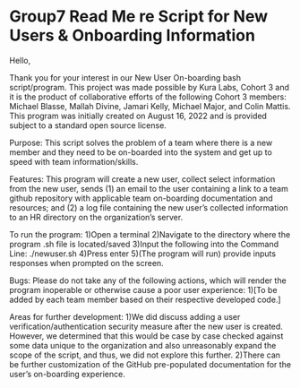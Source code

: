 # Group7 Read Me re Script for New Users & Onboarding Information
Hello,

Thank you for your interest in our New User On-boarding bash script/program. This project was made possible by Kura Labs, Cohort 3 and it is the product of collaborative efforts of the following Cohort 3 members: Michael Blasse, Mallah Divine, Jamari Kelly, Michael Major, and Colin Mattis. This program was initially created on August 16, 2022 and is provided subject to a standard open source license. 

Purpose: 
This script solves the problem of a team where there is a new member and they need to be on-boarded into the system and get up to speed with team information/skills.

Features:
This program will create a new user, collect select information from the new user, sends (1) an email to the user containing a link to a team github repository with applicable team on-boarding documentation and resources; and (2) a log file containing the new user’s collected information to an HR directory on the organization’s server. 

To run the program:
1)Open a terminal
2)Navigate to the directory where the program .sh file is located/saved
3)Input the following into the Command Line: ./newuser.sh 
4)Press enter
5)(The program will run) provide inputs responses when prompted on the screen.
 
Bugs:
Please do not take any of the following actions, which will render the program inoperable or otherwise cause a poor user experience:
1)[To be added by each team member based on their respective developed code.]

Areas for further development:
1)We did discuss adding a user verification/authentication security measure after the new user is created. However, we determined that this would be case by case checked against some data unique to the organization and also unreasonably expand the scope of the script, and thus, we did not explore this further. 
2)There can be further customization of the GitHub pre-populated documentation for the user’s on-boarding experience. 


  

